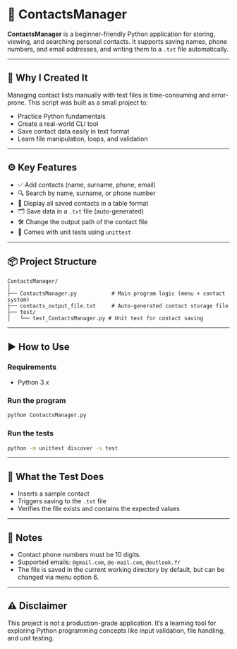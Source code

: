 # 📇 ContactsManager

**ContactsManager** is a beginner-friendly Python application for storing, viewing, and searching personal contacts. It supports saving names, phone numbers, and email addresses, and writing them to a `.txt` file automatically.

---

## 🚀 Why I Created It

Managing contact lists manually with text files is time-consuming and error-prone. This script was built as a small project to:

- Practice Python fundamentals
- Create a real-world CLI tool
- Save contact data easily in text format
- Learn file manipulation, loops, and validation

---

## ⚙️ Key Features

- ✅ Add contacts (name, surname, phone, email)
- 🔍 Search by name, surname, or phone number
- 🧾 Display all saved contacts in a table format
- 🗂️ Save data in a `.txt` file (auto-generated)
- 🛠️ Change the output path of the contact file
- 🧪 Comes with unit tests using `unittest`

---

## 📦 Project Structure

```
ContactsManager/
│
├── ContactsManager.py           # Main program logic (menu + contact system)
├── contacts_output_file.txt     # Auto-generated contact storage file
├── test/
│   └── test_ContactsManager.py # Unit test for contact saving
```

---

## ▶️ How to Use

### Requirements

- Python 3.x

### Run the program

```bash
python ContactsManager.py
```

### Run the tests

```bash
python -m unittest discover -s test
```

---

## 🧪 What the Test Does

* Inserts a sample contact
* Triggers saving to the `.txt` file
* Verifies the file exists and contains the expected values

---

## 📌 Notes

* Contact phone numbers must be 10 digits.
* Supported emails: `@gmail.com`, `@e-mail.com`, `@outlook.fr`
* The file is saved in the current working directory by default, but can be changed via menu option 6.

---

## ⚠️ Disclaimer

This project is not a production-grade application. It’s a learning tool for exploring Python programming concepts like input validation, file handling, and unit testing.
